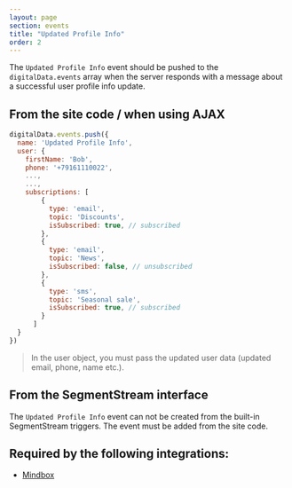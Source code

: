 ```yaml
---
layout: page
section: events
title: "Updated Profile Info"
order: 2
---
```

The `Updated Profile Info` event should be pushed to the `digitalData.events` array when the server responds with a message about a successful user profile info update.

## From the site code / when using AJAX
```javascript
digitalData.events.push({
  name: 'Updated Profile Info',
  user: {
    firstName: 'Bob',
    phone: '+79161110022',
    ...,
    ...,
    subscriptions: [
        {
          type: 'email',
          topic: 'Discounts',
          isSubscribed: true, // subscribed
        },
        {
          type: 'email',
          topic: 'News',
          isSubscribed: false, // unsubscribed
        },
        {
          type: 'sms',
          topic: 'Seasonal sale',
          isSubscribed: true, // subscribed
        }
      ]
  }
})
```
> In the user object, you must pass the updated user data (updated email, phone, name etc.).

## From the SegmentStream interface
The `Updated Profile Info` event can not be created from the built-in SegmentStream triggers. The event must be added from the site code.

## Required by the following integrations:
* [Mindbox](/integrations/mindbox)
